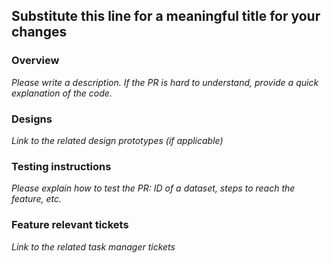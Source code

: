 ## Substitute this line for a meaningful title for your changes

### Overview

_Please write a description. If the PR is hard to understand, provide a quick explanation of the code._

### Designs

_Link to the related design prototypes (if applicable)_

### Testing instructions

_Please explain how to test the PR: ID of a dataset, steps to reach the feature, etc._

### Feature relevant tickets

_Link to the related task manager tickets_


